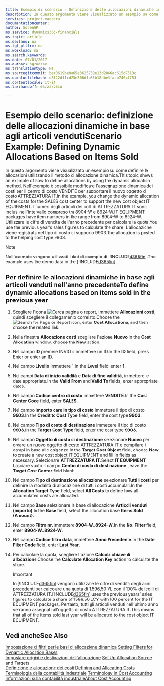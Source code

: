```yaml
---
title: Esempio di scenario - Definizione delle allocazioni dinamiche in base agli articoli venduti | Documenti Microsoft
description: In questo argomento viene visualizzato un esempio su come definire le allocazioni utilizzando il metodo di allocazione dinamica.
services: project-madeira
documentationcenter: 
author: SorenGP
ms.service: dynamics365-financials
ms.topic: article
ms.devlang: na
ms.tgt_pltfrm: na
ms.workload: na
ms.search.keywords: 
ms.date: 07/01/2017
ms.author: sgroespe
ms.translationtype: HT
ms.sourcegitcommit: bec0619be0a65e3625759e13d2866ac615d7513c
ms.openlocfilehash: d8622d11cd23e506d1b85b18dbe5facb740c7753
ms.contentlocale: it-it
ms.lasthandoff: 03/22/2018

---
```

# <a name="scenario-example-defining-dynamic-allocations-based-on-items-sold"></a><span data-ttu-id="48d69-103">Esempio dello scenario: definizione delle allocazioni dinamiche in base agli articoli venduti</span><span class="sxs-lookup"><span data-stu-id="48d69-103">Scenario Example: Defining Dynamic Allocations Based on Items Sold</span></span>
<span data-ttu-id="48d69-104">In questo argomento viene visualizzato un esempio su come definire le allocazioni utilizzando il metodo di allocazione dinamica.</span><span class="sxs-lookup"><span data-stu-id="48d69-104">This topic shows an example of how to define allocations by using the dynamic allocation method.</span></span> <span data-ttu-id="48d69-105">Nell'esempio è possibile modificare l'assegnazione dinamica dei costi per il centro di costo VENDITE per supportare il nuovo oggetto di costo ATTREZZATURA IT.</span><span class="sxs-lookup"><span data-stu-id="48d69-105">In the example, you change the dynamic allocation of the costs for the SALES cost center to support the new cost object IT EQUIPMENT.</span></span> <span data-ttu-id="48d69-106">I numeri degli articoli dei colli di ATTREZZATURA IT sono inclusi nell'intervallo compreso tra 8904-W e 8924-W.</span><span class="sxs-lookup"><span data-stu-id="48d69-106">IT EQUIPMENT packages have item numbers in the range from 8904-W to 8924-W.</span></span> <span data-ttu-id="48d69-107">Utilizzare le cifre di vendita dell'anno precedente per calcolare la quota.</span><span class="sxs-lookup"><span data-stu-id="48d69-107">You use the previous year’s sales figures to calculate the share.</span></span> <span data-ttu-id="48d69-108">L'allocazione viene registrata nel tipo di costo di supporto 9903.</span><span class="sxs-lookup"><span data-stu-id="48d69-108">The allocation is posted to the helping cost type 9903.</span></span>  

> [!NOTE]  
>  <span data-ttu-id="48d69-109">Nell'esempio vengono utilizzati i dati di esempio di [!INCLUDE[d365fin](includes/d365fin_md.md)].</span><span class="sxs-lookup"><span data-stu-id="48d69-109">The example uses the demo data in the [!INCLUDE[d365fin](includes/d365fin_md.md)].</span></span>  

## <a name="to-define-dynamic-allocations-based-on-items-sold-in-the-previous-year"></a><span data-ttu-id="48d69-110">Per definire le allocazioni dinamiche in base agli articoli venduti nell'anno precedente</span><span class="sxs-lookup"><span data-stu-id="48d69-110">To define dynamic allocations based on items sold in the previous year</span></span>  

1.  <span data-ttu-id="48d69-111">Scegliere l'icona ![Cerca pagina o report](media/ui-search/search_small.png "icona Cerca pagina o report"), immettere **Allocazioni costi**, quindi scegliere il collegamento correlato.</span><span class="sxs-lookup"><span data-stu-id="48d69-111">Choose the ![Search for Page or Report](media/ui-search/search_small.png "Search for Page or Report icon") icon, enter **Cost Allocations**, and then choose the related link.</span></span>  
2.  <span data-ttu-id="48d69-112">Nella finestra **Allocazione costi** scegliere l'azione **Nuovo**.</span><span class="sxs-lookup"><span data-stu-id="48d69-112">In the **Cost Allocation** window, choose the **New** action.</span></span>  
3.  <span data-ttu-id="48d69-113">Nel campo **ID** premere INVIO o immettere un ID.</span><span class="sxs-lookup"><span data-stu-id="48d69-113">In the **ID** field, press Enter or enter an ID.</span></span>  
4.  <span data-ttu-id="48d69-114">Nel campo **Livello** immettere **1**.</span><span class="sxs-lookup"><span data-stu-id="48d69-114">In the **Level** field, enter **1**.</span></span>  
5.  <span data-ttu-id="48d69-115">Nei campi **Data di inizio validità** e **Data di fine validità**, immettere le date appropriate.</span><span class="sxs-lookup"><span data-stu-id="48d69-115">In the **Valid From** and **Valid To** fields, enter appropriate dates.</span></span>  
6.  <span data-ttu-id="48d69-116">Nel campo **Codice centro di costo** immettere **VENDITE**.</span><span class="sxs-lookup"><span data-stu-id="48d69-116">In the **Cost Center Code** field, enter **SALES**.</span></span>  
7.  <span data-ttu-id="48d69-117">Nel campo **Importo dare in tipo di costo** immettere il tipo di costo **9903**.</span><span class="sxs-lookup"><span data-stu-id="48d69-117">In the **Credit to Cost Type** field, enter the cost type **9903**.</span></span>  
8.  <span data-ttu-id="48d69-118">Nel campo **Tipo di costo di destinazione** immettere il tipo di costo **9903**.</span><span class="sxs-lookup"><span data-stu-id="48d69-118">In the **Target Cost Type** field, enter the cost type **9903**.</span></span>  
9. <span data-ttu-id="48d69-119">Nel campo **Oggetto di costo di destinazione** selezionare **Nuovo** per creare un nuovo oggetto di costo ATTREZZATURA IT e compilare i campi in base alle esigenze.</span><span class="sxs-lookup"><span data-stu-id="48d69-119">In the **Target Cost Object** field, choose **New** to create a new cost object IT EQUIPMENT and fill in fields as necessary.</span></span> <span data-ttu-id="48d69-120">Selezionare **ATTREZZATURA IT**.</span><span class="sxs-lookup"><span data-stu-id="48d69-120">Select **IT EQUIPMENT**.</span></span> <span data-ttu-id="48d69-121">Lasciare vuoto il campo **Centro di costo di destinazione**.</span><span class="sxs-lookup"><span data-stu-id="48d69-121">Leave the **Target Cost Center** field blank.</span></span>  
10. <span data-ttu-id="48d69-122">Nel campo **Tipo di destinazione allocazione** selezionare **Tutti i costi** per definire la modalità di allocazione di tutti i costi accumulati.</span><span class="sxs-lookup"><span data-stu-id="48d69-122">In the **Allocation Target Type** field, select **All Costs** to define how all accumulated costs are allocated.</span></span>  
11. <span data-ttu-id="48d69-123">Nel campo **Base** selezionare la base di allocazione **Articoli venduti (importo)**.</span><span class="sxs-lookup"><span data-stu-id="48d69-123">In the **Base** field, select the allocation base **Items Sold (Amount)**.</span></span>  
12. <span data-ttu-id="48d69-124">Nel campo **Filtro nr.** immettere **8904-W..8924-W**.</span><span class="sxs-lookup"><span data-stu-id="48d69-124">In the **No. Filter** field, enter **8904-W..8924-W**.</span></span>  
13. <span data-ttu-id="48d69-125">Nel campo **Codice filtro data**, immettere **Anno Precedente**.</span><span class="sxs-lookup"><span data-stu-id="48d69-125">In the **Date Filter Code** field, enter **Last Year**.</span></span>  
14. <span data-ttu-id="48d69-126">Per calcolare la quota, scegliere l'azione **Calcola chiave di allocazione**.</span><span class="sxs-lookup"><span data-stu-id="48d69-126">Choose the **Calculate Allocation Key** action to calculate the share.</span></span>  

    > [!IMPORTANT]  
    >  <span data-ttu-id="48d69-127">In [!INCLUDE[d365fin](includes/d365fin_md.md)] vengono utilizzate le cifre di vendita degli anni precedenti per calcolare una quota di 1.596,50 VL con il 100% dei colli di ATTREZZATURA IT.</span><span class="sxs-lookup"><span data-stu-id="48d69-127">[!INCLUDE[d365fin](includes/d365fin_md.md)] uses the previous years’ sales figures to calculate a share of 1596.50 LCY with 100 percent for the IT EQUIPMENT packages.</span></span> <span data-ttu-id="48d69-128">Pertanto, tutti gli articoli venduti nell'ultimo anno verranno assegnati all'oggetto di costo ATTREZZATURA IT.</span><span class="sxs-lookup"><span data-stu-id="48d69-128">This means that all of the items sold last year will be allocated to the cost object IT EQUIPMENT.</span></span>  

## <a name="see-also"></a><span data-ttu-id="48d69-129">Vedi anche</span><span class="sxs-lookup"><span data-stu-id="48d69-129">See Also</span></span>  
 <span data-ttu-id="48d69-130">[Impostazione di filtri per le basi di allocazione dinamica](finance-setting-filters-for-dynamic-allocation-bases.md) </span><span class="sxs-lookup"><span data-stu-id="48d69-130">[Setting Filters for Dynamic Allocation Bases](finance-setting-filters-for-dynamic-allocation-bases.md) </span></span>  
 <span data-ttu-id="48d69-131">[Impostare origini e destinazioni dell'allocazione](finance-how-to-set-up-allocation-source-and-targets.md) </span><span class="sxs-lookup"><span data-stu-id="48d69-131">[Set Up Allocation Source and Targets](finance-how-to-set-up-allocation-source-and-targets.md) </span></span>  
 <span data-ttu-id="48d69-132">[Definizione e allocazione dei costi](finance-define-and-allocate-costs.md) </span><span class="sxs-lookup"><span data-stu-id="48d69-132">[Defining and Allocating Costs](finance-define-and-allocate-costs.md) </span></span>  
 <span data-ttu-id="48d69-133">[Terminologia della contabilità industriale](finance-terminology-in-cost-accounting.md) </span><span class="sxs-lookup"><span data-stu-id="48d69-133">[Terminology in Cost Accounting](finance-terminology-in-cost-accounting.md) </span></span>  
 [<span data-ttu-id="48d69-134">Informazioni sulla contabilità industriale</span><span class="sxs-lookup"><span data-stu-id="48d69-134">About Cost Accounting</span></span>](finance-about-cost-accounting.md)

